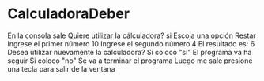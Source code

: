 # CalculadoraDeber
En la consola sale
Quiere utilizar la cálculadora?
si
Escoja una opción
Restar
Ingrese el primer número
10
Ingrese el segundo número
4
El resultado es: 6
Desea utilizar nuevamente la calculadora?
Si coloco "si"
El programa va ha seguir
Si coloco "no"
Se va a terminar el programa 
Luego me sale presione una tecla para salir de la ventana
